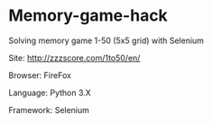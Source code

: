 # Memory-game-hack
Solving memory game 1-50 (5x5 grid) with Selenium

Site: http://zzzscore.com/1to50/en/

Browser: FireFox

Language: Python 3.X

Framework: Selenium
